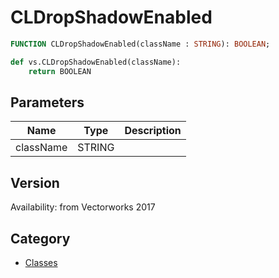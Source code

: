 # CLDropShadowEnabled

```pascal
FUNCTION CLDropShadowEnabled(className : STRING): BOOLEAN;
```

```python
def vs.CLDropShadowEnabled(className):
    return BOOLEAN
```

## Parameters
|Name|Type|Description|
|---|---|---|
|className|STRING|   |

## Version
Availability: from Vectorworks 2017

## Category
* [Classes](../Categories/Classes.md)
